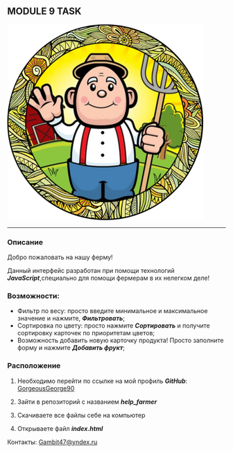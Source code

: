 ## MODULE 9 TASK
![logo](img/farm.png)

***

### Описание

Добро пожаловать на нашу ферму!

Данный интерфейс разработан при помощи технологий ***JavaScript***,специально для помощи фермерам в их нелегком деле!

### Возможности:

* Фильтр по весу: просто введите минимальное и максимальное значение и нажмите,  ***Фильтровать***;
* Сортировка по цвету: просто нажмите ***Сортировать*** и получите сортировку карточек по приоритетам цветов;
*  Возможность добавить новую карточку продукта! Просто заполните форму и нажмите ***Добавить фрукт***;

### Расположение

1. Необходимо перейти по ссылке на мой профиль ***GitHub***: [GorgeousGeorge90](https://github.com/GorgeousGeorge90)

2. Зайти в репозиторий с названием ***help_farmer***

3. Скачиваете все файлы себе на компьютер

4. Открываете файл ***index.html***


Контакты: [Gambit47@yndex.ru](Gambit47@ynadex.ru)



